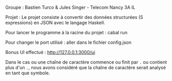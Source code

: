 Groupe : Bastien Turco & Jules Singer - Telecom Nancy 3A IL

Projet : Le projet consiste à convertir des données structurées (S expressions) en JSON avec le langage Haskell.

Pour lancer le programme à la racine du projet : cabal run 

Pour changer le port utilisé : aller dans le fichier config.json

Bonus UI effectué : http://127.0.0.1:3000/ui

Dans le cas ou une chaîne de caractère commence ou finit par `.` ou contient plus d'un `.`, nous avons considéré que la chaîne de caractère serait analysé en tant que symbole.